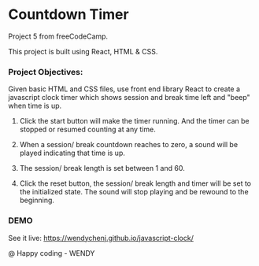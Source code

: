 # Countdown Timer

Project 5 from freeCodeCamp.

This project is built using React, HTML & CSS.

### Project Objectives:

Given basic HTML and CSS files, use front end library React to create a javascript clock timer which shows session and break time left and "beep" when time is up.

1. Click the start button will make the timer running. And the timer can be stopped or resumed counting at any time.

2. When a session/ break countdown reaches to zero, a sound will be played indicating that time is up.

3. The session/ break length is set between 1 and 60.

4. Click the reset button, the session/ break length and timer will be set to the initialized state. The sound will stop playing and be rewound to the beginning.

### DEMO
See it live: https://wendychenj.github.io/javascript-clock/

@ Happy coding - WENDY
